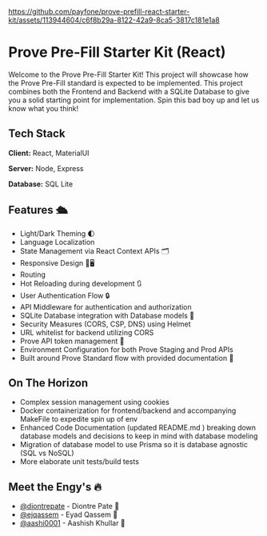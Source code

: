 
https://github.com/payfone/prove-prefill-react-starter-kit/assets/113944604/c6f8b29a-8122-42a9-8ca5-3817c181e1a8


# Prove Pre-Fill Starter Kit (React)
Welcome to the Prove Pre-Fill Starter Kit! This project will showcase how the Prove Pre-Fill standard is expected to be implemented. This project combines both the Frontend and Backend with a SQLite Database to give you a solid starting point for implementation. Spin this bad boy up and let us know what you think!

## Tech Stack
**Client:** React, MaterialUI

**Server:** Node, Express

**Database:** SQL Lite

## Features :passenger_ship:
- Light/Dark Theming :first_quarter_moon:
- Language Localization
- State Management via React Context APIs :card_index_dividers:
- Responsive Design :iphone::desktop_computer:
- Routing 
- Hot Reloading during development :arrows_clockwise:
- User Authentication Flow :lock:
- API Middleware for authentication and authorization 
- SQLite Database integration with Database models :minidisc:
- Security Measures (CORS, CSP, DNS) using Helmet 
- URL whitelist for backend utilizing CORS 
- Prove API token management :key:
- Environment Configuration for both Prove Staging and Prod APIs
- Built around Prove Standard flow with provided documentation :100:

## On The Horizon
- Complex session management using cookies
- Docker containerization for frontend/backend and accompanying MakeFile to expedite spin up of env
- Enhanced Code Documentation (updated README.md ) breaking down database models and decisions to keep in mind with database modeling
- Migration of database model to use Prisma so it is database agnostic (SQL vs NoSQL)
- More elaborate unit tests/build tests

## Meet the Engy's :fire:
- [@diontrepate](https://www.github.com/diontrepate) - Diontre Pate :muscle:
- [@ejqassem](https://www.github.com/ejqassem) - Eyad Qassem :muscle:
- [@aashi0001](https://www.github.com/aashi0001) - Aashish Khullar :muscle:

